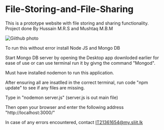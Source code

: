 # File-Storing-and-File-Sharing
This is a prototype website with file storing and sharing functionality. Project done By Hussain M.R.S and Mushtaq M.B.M

![Giithub photo](https://github.com/IT21361654/File-Storing-and-File-Sharing/assets/99306542/e0ff7658-4dbb-485e-afbc-754b3a06c115)

To run this without error install Node JS and Mongo DB

Start Mongo DB server by opening the Desktop app downloded earlier for ease of use or can use terminal run it by givng the command "Mongod".

Must have installed nodemon to run this application. 

After ensuring all are insatlled in the correct terminal, run code "npm update" to see if any files are missing.

Type in "nodemon server.js" (server.js is out main file)

Then open your browser and enter the following address "http://localhost:3000/"


In case of any errors encountered, contact IT21361654@my.sliit.lk
